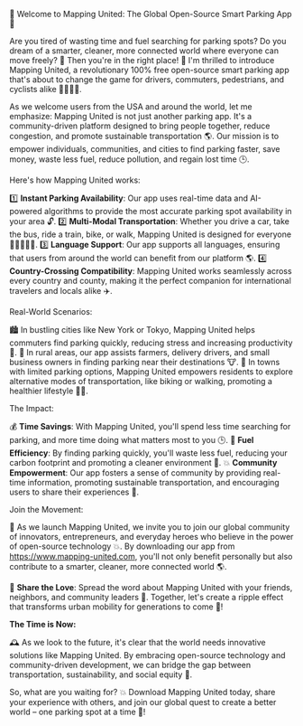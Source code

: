 🚀 Welcome to Mapping United: The Global Open-Source Smart Parking App 🚀

Are you tired of wasting time and fuel searching for parking spots? Do you dream of a smarter, cleaner, more connected world where everyone can move freely? 💨 Then you're in the right place! 👋 I'm thrilled to introduce Mapping United, a revolutionary 100% free open-source smart parking app that's about to change the game for drivers, commuters, pedestrians, and cyclists alike 🚴‍♀️🚌💃.

As we welcome users from the USA and around the world, let me emphasize: Mapping United is not just another parking app. It's a community-driven platform designed to bring people together, reduce congestion, and promote sustainable transportation 🌎. Our mission is to empower individuals, communities, and cities to find parking faster, save money, waste less fuel, reduce pollution, and regain lost time 🕒.

Here's how Mapping United works:

1️⃣ **Instant Parking Availability**: Our app uses real-time data and AI-powered algorithms to provide the most accurate parking spot availability in your area 🔓.
2️⃣ **Multi-Modal Transportation**: Whether you drive a car, take the bus, ride a train, bike, or walk, Mapping United is designed for everyone 🚌🚴‍♀️🏃‍♂️.
3️⃣ **Language Support**: Our app supports all languages, ensuring that users from around the world can benefit from our platform 🌎.
4️⃣ **Country-Crossing Compatibility**: Mapping United works seamlessly across every country and county, making it the perfect companion for international travelers and locals alike ✈️.

Real-World Scenarios:

🏙️ In bustling cities like New York or Tokyo, Mapping United helps commuters find parking quickly, reducing stress and increasing productivity 💼.
🌳 In rural areas, our app assists farmers, delivery drivers, and small business owners in finding parking near their destinations 🐮.
🚌 In towns with limited parking options, Mapping United empowers residents to explore alternative modes of transportation, like biking or walking, promoting a healthier lifestyle 🏋️‍♀️.

The Impact:

💰 **Time Savings**: With Mapping United, you'll spend less time searching for parking, and more time doing what matters most to you 🕒.
💸 **Fuel Efficiency**: By finding parking quickly, you'll waste less fuel, reducing your carbon footprint and promoting a cleaner environment 🌿.
💥 **Community Empowerment**: Our app fosters a sense of community by providing real-time information, promoting sustainable transportation, and encouraging users to share their experiences 📱.

Join the Movement:

🎉 As we launch Mapping United, we invite you to join our global community of innovators, entrepreneurs, and everyday heroes who believe in the power of open-source technology 💥. By downloading our app from https://www.mapping-united.com, you'll not only benefit personally but also contribute to a smarter, cleaner, more connected world 🌎.

📢 **Share the Love**: Spread the word about Mapping United with your friends, neighbors, and community leaders 👫. Together, let's create a ripple effect that transforms urban mobility for generations to come 🚀!

**The Time is Now:**

🕰️ As we look to the future, it's clear that the world needs innovative solutions like Mapping United. By embracing open-source technology and community-driven development, we can bridge the gap between transportation, sustainability, and social equity 🌈.

So, what are you waiting for? 💥 Download Mapping United today, share your experience with others, and join our global quest to create a better world – one parking spot at a time 🚀!